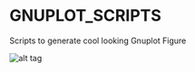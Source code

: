 # GNUPLOT_SCRIPTS
Scripts to generate cool looking Gnuplot Figure

![alt tag](https://raw.githubusercontent.com/suruchiUpenn/GNUPLOT_SCRIPTS/branch/path/to/img.png)

